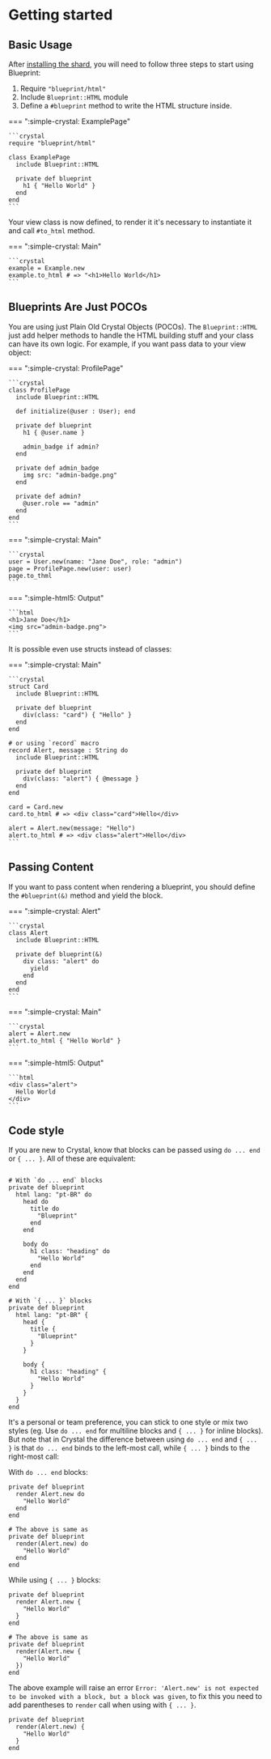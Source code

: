 # Getting started

## Basic Usage

After [installing the shard](../installation.md), you will need to follow three
steps to start using Blueprint:

1. Require `"blueprint/html"`
1. Include `Blueprint::HTML` module
1. Define a `#blueprint` method to write the HTML structure inside.

=== ":simple-crystal: ExamplePage"

    ```crystal
    require "blueprint/html"

    class ExamplePage
      include Blueprint::HTML

      private def blueprint
        h1 { "Hello World" }
      end
    end
    ```

Your view class is now defined, to render it it's necessary to instantiate it
and call `#to_html` method.

=== ":simple-crystal: Main"

    ```crystal
    example = Example.new
    example.to_html # => "<h1>Hello World</h1>
    ```

## Blueprints Are Just POCOs
You are using just Plain Old Crystal Objects (POCOs). The `Blueprint::HTML` just
add helper methods to handle the HTML building stuff and your class can have its
own logic. For example, if you want pass data to your view object:

=== ":simple-crystal: ProfilePage"

    ```crystal
    class ProfilePage
      include Blueprint::HTML

      def initialize(@user : User); end

      private def blueprint
        h1 { @user.name }

        admin_badge if admin?
      end

      private def admin_badge
        img src: "admin-badge.png"
      end

      private def admin?
        @user.role == "admin"
      end
    end
    ```

=== ":simple-crystal: Main"

    ```crystal
    user = User.new(name: "Jane Doe", role: "admin")
    page = ProfilePage.new(user: user)
    page.to_thml
    ```

=== ":simple-html5: Output"

    ```html
    <h1>Jane Doe</h1>
    <img src="admin-badge.png">
    ```

It is possible even use structs instead of classes:

=== ":simple-crystal: Main"

    ```crystal
    struct Card
      include Blueprint::HTML

      private def blueprint
        div(class: "card") { "Hello" }
      end
    end

    # or using `record` macro
    record Alert, message : String do
      include Blueprint::HTML

      private def blueprint
        div(class: "alert") { @message }
      end
    end

    card = Card.new
    card.to_html # => <div class="card">Hello</div>

    alert = Alert.new(message: "Hello")
    alert.to_html # => <div class="alert">Hello</div>
    ```

## Passing Content

If you want to pass content when rendering a blueprint, you should define the
`#blueprint(&)` method and yield the block.

=== ":simple-crystal: Alert"

    ```crystal
    class Alert
      include Blueprint::HTML

      private def blueprint(&)
        div class: "alert" do
          yield
        end
      end
    end
    ```

=== ":simple-crystal: Main"

    ```crystal
    alert = Alert.new
    alert.to_html { "Hello World" }
    ```

=== ":simple-html5: Output"

    ```html
    <div class="alert">
      Hello World
    </div>
    ```

## Code style

If you are new to Crystal, know that blocks can be passed using `do ... end` or
`{ ... }`. All of these are equivalent:

```crystal

# With `do ... end` blocks
private def blueprint
  html lang: "pt-BR" do
    head do
      title do
        "Blueprint"
      end
    end

    body do
      h1 class: "heading" do
        "Hello World"
      end
    end
  end
end

# With `{ ... }` blocks
private def blueprint
  html lang: "pt-BR" {
    head {
      title {
        "Blueprint"
      }
    }

    body {
      h1 class: "heading" {
        "Hello World"
      }
    }
  }
end
```

It's a personal or team preference, you can stick to one style or mix two
styles (eg. Use `do ... end` for multiline blocks and `{ ... }` for inline
blocks). But note that in Crystal the difference between using `do ... end` and
`{ ... }` is that `do ... end` binds to the left-most call, while `{ ... }`
binds to the right-most call:

With `do ... end` blocks:
```crystal
private def blueprint
  render Alert.new do
    "Hello World"
  end
end

# The above is same as
private def blueprint
  render(Alert.new) do
    "Hello World"
  end
end
```

While using `{ ... }` blocks:
```crystal
private def blueprint
  render Alert.new {
    "Hello World"
  }
end

# The above is same as
private def blueprint
  render(Alert.new {
    "Hello World"
  })
end
```

The above example will raise an error `Error: 'Alert.new' is not expected to
be invoked with a block, but a block was given`, to fix this you need to add
parentheses to `render` call when using with `{ ... }`.

```crystal
private def blueprint
  render(Alert.new) {
    "Hello World"
  }
end
```
